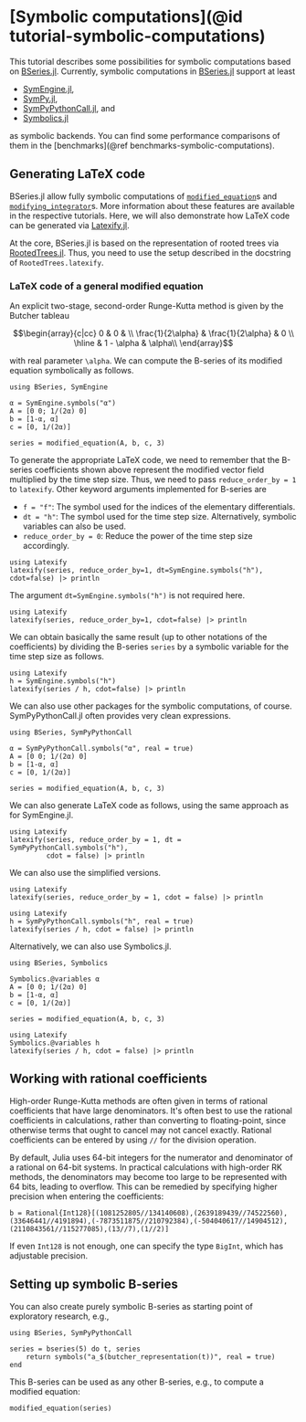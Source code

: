 # [Symbolic computations](@id tutorial-symbolic-computations)

This tutorial describes some possibilities for symbolic computations based on
[BSeries.jl](https://github.com/ranocha/BSeries.jl). Currently, symbolic
computations in [BSeries.jl](https://github.com/ranocha/BSeries.jl) support
at least

- [SymEngine.jl](https://github.com/symengine/SymEngine.jl),
- [SymPy.jl](https://github.com/JuliaPy/SymPy.jl),
- [SymPyPythonCall.jl](https://github.com/jverzani/SymPyPythonCall.jl), and
- [Symbolics.jl](https://github.com/JuliaSymbolics/Symbolics.jl)

as symbolic backends. You can find some performance comparisons of them in the
[benchmarks](@ref benchmarks-symbolic-computations).


## Generating LaTeX code

BSeries.jl allow fully symbolic computations of [`modified_equation`](@ref)s
and [`modifying_integrator`](@ref)s. More information about these features
are available in the respective tutorials. Here, we will also demonstrate how
LaTeX code can be generated via
[Latexify.jl](https://github.com/korsbo/Latexify.jl).

At the core, BSeries.jl is based on the representation of rooted trees via
[RootedTrees.jl](https://github.com/SciML/RootedTrees.jl). Thus, you need to
use the setup described in the docstring of `RootedTrees.latexify`.


### LaTeX code of a general modified equation

An explicit two-stage, second-order Runge-Kutta method is given by the Butcher
tableau

```math
\begin{array}{c|cc}
  0                 & 0                 &   \\
  \frac{1}{2\alpha} & \frac{1}{2\alpha} & 0 \\
  \hline
                    & 1 - \alpha        & \alpha\\
\end{array}
```

with real parameter ``\alpha``. We can compute the B-series of its modified
equation symbolically as follows.

```@example modified-equation-symengine
using BSeries, SymEngine

α = SymEngine.symbols("α")
A = [0 0; 1/(2α) 0]
b = [1-α, α]
c = [0, 1/(2α)]

series = modified_equation(A, b, c, 3)
```

To generate the appropriate LaTeX code, we need to remember that the B-series
coefficients shown above represent the modified vector field multiplied by the
time step size. Thus, we need to pass `reduce_order_by = 1` to `latexify`.
Other keyword arguments implemented for B-series are

- `f = "f"`: The symbol used for the indices of the elementary differentials.
- `dt = "h"`: The symbol used for the time step size. Alternatively, symbolic
  variables can also be used.
- `reduce_order_by = 0`: Reduce the power of the time step size accordingly.

```@example modified-equation-symengine
using Latexify
latexify(series, reduce_order_by=1, dt=SymEngine.symbols("h"), cdot=false) |> println
```

The argument `dt=SymEngine.symbols("h")` is not required here.

```@example modified-equation-symengine
using Latexify
latexify(series, reduce_order_by=1, cdot=false) |> println
```

We can obtain basically the same result (up to other notations of the coefficients)
by dividing the B-series `series` by a symbolic variable for the time step size
as follows.

```@example modified-equation-symengine
using Latexify
h = SymEngine.symbols("h")
latexify(series / h, cdot=false) |> println
```

We can also use other packages for the symbolic computations, of course.
SymPyPythonCall.jl often provides very clean expressions.

```@example modified-equation-sympy
using BSeries, SymPyPythonCall

α = SymPyPythonCall.symbols("α", real = true)
A = [0 0; 1/(2α) 0]
b = [1-α, α]
c = [0, 1/(2α)]

series = modified_equation(A, b, c, 3)
```

We can also generate LaTeX code as follows, using the same approach as for
SymEngine.jl.

```@example modified-equation-sympy
using Latexify
latexify(series, reduce_order_by = 1, dt = SymPyPythonCall.symbols("h"),
         cdot = false) |> println
```

We can also use the simplified versions.

```@example modified-equation-sympy
using Latexify
latexify(series, reduce_order_by = 1, cdot = false) |> println
```

```@example modified-equation-sympy
using Latexify
h = SymPyPythonCall.symbols("h", real = true)
latexify(series / h, cdot = false) |> println
```

Alternatively, we can also use Symbolics.jl.

```@example modified-equation-symbolics
using BSeries, Symbolics

Symbolics.@variables α
A = [0 0; 1/(2α) 0]
b = [1-α, α]
c = [0, 1/(2α)]

series = modified_equation(A, b, c, 3)
```

```@example modified-equation-symbolics
using Latexify
Symbolics.@variables h
latexify(series / h, cdot = false) |> println
```


## Working with rational coefficients

High-order Runge-Kutta methods are often given in terms of rational coefficients that have large denominators.
It's often best to use the rational coefficients in calculations, rather than converting to floating-point, since otherwise
terms that ought to cancel may not cancel exactly.  Rational coefficients can be entered by using `//` for the division operation.

By default, Julia uses 64-bit integers for the numerator and denominator of a rational on 64-bit systems.  In practical
calculations with high-order RK methods, the denominators may become too large to be represented with 64 bits,
leading to overflow.  This can be remedied by specifying higher precision when entering the coefficients:

```@example int128-coefficients-symbolics
b = Rational{Int128}[(1081252805//134140608),(2639189439//74522560),(33646441//4191894),(-7873511875//210792384),(-504040617//14904512),(2110843561//115277085),(13//7),(1//2)]
```

If even `Int128` is not enough, one can specify the type `BigInt`, which has adjustable precision.


## Setting up symbolic B-series

You can also create purely symbolic B-series as starting point of exploratory research, e.g.,

```@example ex:symbolic-series
using BSeries, SymPyPythonCall

series = bseries(5) do t, series
    return symbols("a_$(butcher_representation(t))", real = true)
end
```

This B-series can be used as any other B-series, e.g., to compute a
modified equation:

```@example ex:symbolic-series
modified_equation(series)
```
